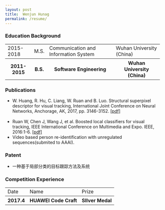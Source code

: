 ```yaml
---
layout: post
title:  Wenjun Hunag
permalink: /resume/
---
```

<h3>Education Background</h3>
<p align='center'>
	<table id="table" class="table table-bordered table-striped table-condensed">
	<tr>   
	<td >2015-2018</td>
	<td>M.S.</td>
	<td> Communication and Information System</td>
	<td> Wuhan University (China) </td>
	</tr>
	<tr>   
	<th >2011-2015</th>
	<th> B.S.</th>
	<th> Software Engineering</th>
	<th> Wuhan University (China)  </th>
	</tr>
	</table>
</p>
<h3>Publications</h3>

<ul>
<li>W. Huang, R. Hu, C. Liang, W. Ruan and B. Luo. Structural superpixel descriptor for visual tracking, International Joint Conference on Neural Networks, Anchorage, AK, 2017, pp. 3146-3152. <a href="http://ieeexplore.ieee.org/document/7966248/">[pdf]</a><br></li>
<br/>
<li>Ruan W, Chen J, Wang J, et al. Boosted local classifiers for visual tracking, IEEE International Conference on Multimedia and Expo. IEEE, 2016:1-6. <a href="http://xueshu.baidu.com/s?wd=paperuri%3A%280360dcd84af6cb13845183be4ec5f6ec%29&filter=sc_long_sign&tn=SE_xueshusource_2kduw22v&sc_vurl=http%3A%2F%2Fieeexplore.ieee.org%2Fdocument%2F7552903%2F&ie=utf-8&sc_us=3432304471175397605">[pdf]</a></li>

<li>Video based person re-identification with unregulated sequences(submited to AAAI). </li>
</ul>

<h3>Patent</h3>
<ul>
<li> 一种基于局部分类的目标跟踪方法及系统 </li>
</ul>

<h3> Competition Experience</h3>

<p align='center'>
	<table id="table" class="table table-bordered table-striped table-condensed">
	<tr>   
	<td >Date</td>
	<td>Name</td>
	<td> Prize</td>
	</tr>
	<tr>   
	<th >2017.4</th>
	<th> HUAWEI Code Craft</th>
	<th> SIlver Medal</th>
	</tr>
	</table>
</p>

